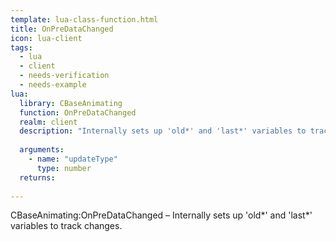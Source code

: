 ```yaml
---
template: lua-class-function.html
title: OnPreDataChanged
icon: lua-client
tags:
  - lua
  - client
  - needs-verification
  - needs-example
lua:
  library: CBaseAnimating
  function: OnPreDataChanged
  realm: client
  description: "Internally sets up 'old*' and 'last*' variables to track changes."
  
  arguments:
    - name: "updateType"
      type: number
  returns:
    
---
```


<div class="lua__search__keywords">
CBaseAnimating:OnPreDataChanged &#x2013; Internally sets up 'old*' and 'last*' variables to track changes.
</div>
